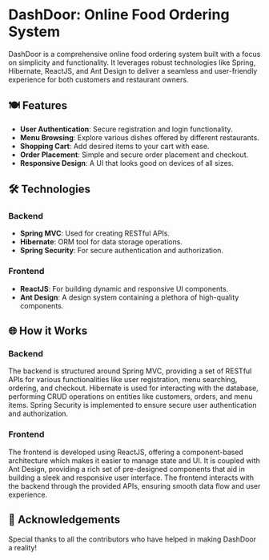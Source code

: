 # DashDoor: Online Food Ordering System

DashDoor is a comprehensive online food ordering system built with a focus on simplicity and functionality. It leverages robust technologies like Spring, Hibernate, ReactJS, and Ant Design to deliver a seamless and user-friendly experience for both customers and restaurant owners.

## 🍽️ Features
- **User Authentication**: Secure registration and login functionality.
- **Menu Browsing**: Explore various dishes offered by different restaurants.
- **Shopping Cart**: Add desired items to your cart with ease.
- **Order Placement**: Simple and secure order placement and checkout.
- **Responsive Design**: A UI that looks good on devices of all sizes.

## 🛠️ Technologies
### Backend
- **Spring MVC**: Used for creating RESTful APIs.
- **Hibernate**: ORM tool for data storage operations.
- **Spring Security**: For secure authentication and authorization.

### Frontend
- **ReactJS**: For building dynamic and responsive UI components.
- **Ant Design**: A design system containing a plethora of high-quality components.

## 🌐 How it Works
### Backend
The backend is structured around Spring MVC, providing a set of RESTful APIs for various functionalities like user registration, menu searching, ordering, and checkout. Hibernate is used for interacting with the database, performing CRUD operations on entities like customers, orders, and menu items. Spring Security is implemented to ensure secure user authentication and authorization.

### Frontend
The frontend is developed using ReactJS, offering a component-based architecture which makes it easier to manage state and UI. It is coupled with Ant Design, providing a rich set of pre-designed components that aid in building a sleek and responsive user interface. The frontend interacts with the backend through the provided APIs, ensuring smooth data flow and user experience.

## 🌟 Acknowledgements
Special thanks to all the contributors who have helped in making DashDoor a reality!
